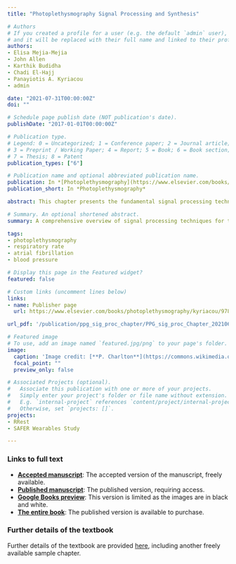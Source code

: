 ```yaml
---
title: "Photoplethysmography Signal Processing and Synthesis"

# Authors
# If you created a profile for a user (e.g. the default `admin` user), write the username (folder name) here 
# and it will be replaced with their full name and linked to their profile.
authors:
- Elisa Mejia-Mejia
- John Allen
- Karthik Budidha
- Chadi El-Hajj
- Panayiotis A. Kyriacou
- admin

date: "2021-07-31T00:00:00Z"
doi: ""

# Schedule page publish date (NOT publication's date).
publishDate: "2017-01-01T00:00:00Z"

# Publication type.
# Legend: 0 = Uncategorized; 1 = Conference paper; 2 = Journal article;
# 3 = Preprint / Working Paper; 4 = Report; 5 = Book; 6 = Book section;
# 7 = Thesis; 8 = Patent
publication_types: ["6"]

# Publication name and optional abbreviated publication name.
publication: In *[Photoplethysmography](https://www.elsevier.com/books/photoplethysmography/kyriacou/978-0-12-823374-0), Elsevier (due Nov 2021)*
publication_short: In *Photoplethysmography*

abstract: This chapter presents the fundamental signal processing techniques used to analyse the photoplethysmogram (PPG) signal. The chapter starts by providing an overview of the PPG signal, covering its physiological origins, presentation, and acquisition. Fundamental signal processing techniques are then presented, covering&#58; pre-processing techniques; analysis in the time domain; analysis in the frequency domain; the application of machine learning; and methods to estimate physiological parameters from PPG signals. Finally, the chapter provides a review of methods to synthesise PPG signals.

# Summary. An optional shortened abstract.
summary: A comprehensive overview of signal processing techniques for the photoplethysmogram signal.

tags:
- photoplethysmography
- respiratory rate
- atrial fibrillation
- blood pressure

# Display this page in the Featured widget?
featured: false

# Custom links (uncomment lines below)
links:
- name: Publisher page
  url: https://www.elsevier.com/books/photoplethysmography/kyriacou/978-0-12-823374-0

url_pdf: '/publication/ppg_sig_proc_chapter/PPG_sig_proc_Chapter_20210612.pdf'

# Featured image
# To use, add an image named `featured.jpg/png` to your page's folder. 
image:
  caption: 'Image credit: [**P. Charlton**](https://commons.wikimedia.org/wiki/File:Photoplethysmogram_(PPG)_pulse_wave.svg) ([CC BY 4.0](https://creativecommons.org/licenses/by/4.0/))'
  focal_point: ""
  preview_only: false

# Associated Projects (optional).
#   Associate this publication with one or more of your projects.
#   Simply enter your project's folder or file name without extension.
#   E.g. `internal-project` references `content/project/internal-project/index.md`.
#   Otherwise, set `projects: []`.
projects:
- RRest
- SAFER Wearables Study

---
```

### Links to full text

- **[Accepted manuscript](/publication/ppg_sig_proc_chapter/PPG_sig_proc_Chapter_20210612.pdf)**: The accepted version of the manuscript, freely available.
- **[Published manuscript](https://doi.org/10.1016/B978-0-12-823374-0.00015-3)**: The published version, requiring access.
- **[Google Books preview](https://www.google.co.uk/books/edition/_/d8wnEAAAQBAJ?gbpv=1)**: This version is limited as the images are in black and white.
- **[The entire book](https://www.elsevier.com/books/photoplethysmography/kyriacou/978-0-12-823374-0)**: The published version is available to purchase.

### Further details of the textbook

Further details of the textbook are provided [here](/post/ppg_book/), including another freely available sample chapter.
